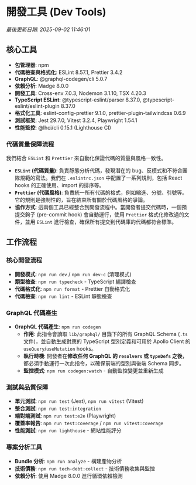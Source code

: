 # 開發工具 (Dev Tools)

_最後更新日期: 2025-09-02 11:46:01_

## 核心工具

- **包管理器**: npm
- **代碼檢查與格式化**: ESLint 8.57.1, Prettier 3.4.2
- **GraphQL**: @graphql-codegen/cli 5.0.7
- **依賴分析**: Madge 8.0.0
- **開發工具**: Cross-env 7.0.3, Nodemon 3.1.10, TSX 4.20.3
- **TypeScript ESLint**: @typescript-eslint/parser 8.37.0, @typescript-eslint/eslint-plugin 8.37.0
- **格式化工具**: eslint-config-prettier 9.1.0, prettier-plugin-tailwindcss 0.6.9
- **測試框架**: Jest 29.7.0, Vitest 3.2.4, Playwright 1.54.1
- **性能監控**: @lhci/cli 0.15.1 (Lighthouse CI)

### 代碼質量保障流程

我們結合 `ESLint` 和 `Prettier` 來自動化保證代碼的質量與風格一致性。

- **`ESLint` (代碼質量)**: 負責靜態分析代碼，發現潛在的 bug、反模式和不符合團隊規範的寫法。我們在 `.eslintrc.json` 中配置了一系列規則，包括 React hooks 的正確使用、import 的排序等。
- **`Prettier` (代碼風格)**: 負責統一所有代碼的格式，例如縮進、分號、引號等。它的規則是強制性的，旨在結束所有關於代碼風格的爭論。
- **協作方式**: 這兩個工具已經整合到開發流程中。當開發者提交代碼時，一個預提交鉤子 (pre-commit hook) 會自動運行，使用 `Prettier` 格式化修改過的文件，並用 `ESLint` 進行檢查，確保所有提交到代碼庫的代碼都符合標準。

## 工作流程

### 核心開發流程

- **開發模式**: `npm run dev` / `npm run dev-c` (清理模式)
- **類型檢查**: `npm run typecheck` - TypeScript 編譯檢查
- **代碼格式化**: `npm run format` - Prettier 自動格式化
- **代碼檢查**: `npm run lint` - ESLint 靜態檢查

### GraphQL 代碼產生

- **GraphQL 代碼產生**: `npm run codegen`
  - **作用**: 此指令會讀取 `lib/graphql/` 目錄下的所有 GraphQL Schema (`.ts` 文件)，並自動生成對應的 TypeScript 型別定義和可用於 Apollo Client 的 `useQuery`/`useMutation` hooks。
  - **執行時機**: 開發者在**修改任何 GraphQL 的 `resolvers` 或 `typeDefs` 之後**，都必須手動運行一次此指令，以確保前端的型別與後端 Schema 同步。
  - **監控模式**: `npm run codegen:watch` - 自動監控變更並重新生成

### 測試與品質保障

- **單元測試**: `npm run test` (Jest), `npm run vitest` (Vitest)
- **整合測試**: `npm run test:integration`
- **端對端測試**: `npm run test:e2e` (Playwright)
- **覆蓋率報告**: `npm run test:coverage` / `npm run vitest:coverage`
- **性能測試**: `npm run lighthouse` - 網站性能評分

### 專案分析工具

- **Bundle 分析**: `npm run analyze` - 構建產物分析
- **技術債務**: `npm run tech-debt:collect` - 技術債務收集與監控
- **依賴分析**: 使用 Madge 8.0.0 進行循環依賴檢測

